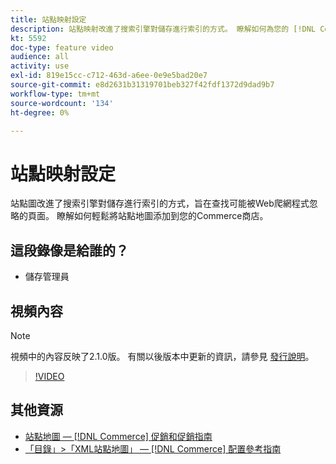 ```yaml
---
title: 站點映射設定
description: 站點映射改進了搜索引擎對儲存進行索引的方式。 瞭解如何為您的 [!DNL Commerce] 儲存到管理中。
kt: 5592
doc-type: feature video
audience: all
activity: use
exl-id: 819e15cc-c712-463d-a6ee-0e9e5bad20e7
source-git-commit: e8d2631b31319701beb327f42fdf1372d9dad9b7
workflow-type: tm+mt
source-wordcount: '134'
ht-degree: 0%

---
```


# 站點映射設定

站點圖改進了搜索引擎對儲存進行索引的方式，旨在查找可能被Web爬網程式忽略的頁面。 瞭解如何輕鬆將站點地圖添加到您的Commerce商店。

## 這段錄像是給誰的？

- 儲存管理員

## 視頻內容

>[!NOTE]
>
>視頻中的內容反映了2.1.0版。 有關以後版本中更新的資訊，請參見 [發行說明](https://experienceleague.adobe.com/docs/commerce-operations/release/notes/overview.html)。

>[!VIDEO](https://video.tv.adobe.com/v/35748?quality=12&learn=on)

## 其他資源

- [站點地圖 —  [!DNL Commerce] 促銷和促銷指南](https://experienceleague.adobe.com/docs/commerce-admin/marketing/seo/sitemap-xml.html)
- [「目錄」>「XML站點地圖」 —  [!DNL Commerce] 配置參考指南](https://experienceleague.adobe.com/docs/commerce-admin/config/catalog/xml-sitemap.html)
